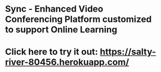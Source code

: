 # Sync - Enhanced Video Conferencing Platform customized to support Online Learning

# Click here to try it out: https://salty-river-80456.herokuapp.com/
